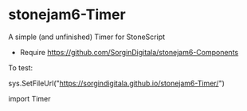 # stonejam6-Timer
A simple (and unfinished) Timer for StoneScript

* Require https://github.com/SorginDigitala/stonejam6-Components


To test:

sys.SetFileUrl("https://sorgindigitala.github.io/stonejam6-Timer/")

import Timer
